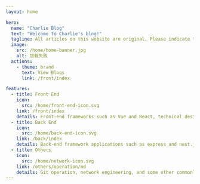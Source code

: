 ```yaml
---
layout: home

hero:
  name: "Charlie Blog"
  text: "Welcome to Charlie's blog!"
  tagline: All articles on this website are original. Please indicate the source when reprinting!
  image:
    src: /home/home-banner.jpg
    alt: 加载失败
  actions:
    - theme: brand
      text: View Blogs
      link: /front/index

features:
  - title: Front End
    icon:
      src: /home/front-end-icon.svg
    link: /front/index
    details: Front-end frameworks such as Vue and React, technical design such as micro-front-end and low code, and common front-end performance optimization schemes
  - title: Back End
    icon:
      src: /home/back-end-icon.svg
    link: /back/index
    details: Back-end framework applications such as express and nest.js, as well as the operation of common data such as mysql and mongodb
  - title: Others
    icon:
      src: /home/network-icon.svg
    link: /others/operation/md
    details: Git operation, network engineering, and some other commonly used programming tools, skills and so on
---
```

